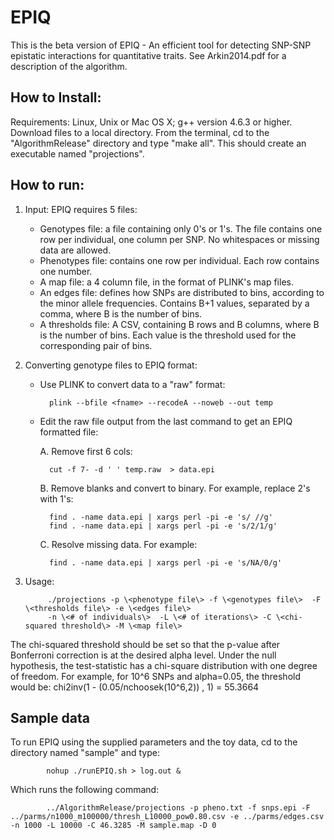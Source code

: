 EPIQ
====

This is the beta version of EPIQ - An efficient tool for detecting SNP-SNP epistatic interactions for quantitative traits.
See Arkin2014.pdf for a description of the algorithm.

How to Install:
--------------
Requirements: Linux, Unix or Mac OS X; g++ version 4.6.3 or higher.
Download files to a local directory. From the terminal, cd to the "AlgorithmRelease" directory and type "make all". This should create an executable named "projections".

How to run:
-----------

1. Input: EPIQ requires 5 files: 
     * Genotypes file: a file containing only 0's or 1's. The file contains one row per individual, one column per SNP. No whitespaces or missing data are allowed.
     * Phenotypes file: contains one row per individual. Each row contains one number.
     * A map file: a 4 column file, in the format of PLINK's map files.
     * An edges file: defines how SNPs are distributed to bins, according to the minor allele frequencies. Contains B+1 values, separated by a comma, where B is the number of bins.
     * A thresholds file: A CSV, containing B rows and B columns, where B is the number of bins. Each value is the threshold used for the corresponding pair of bins. 
     
2. Converting genotype files to EPIQ format: 
	* Use PLINK to convert data to a "raw" format: 
	
        	plink --bfile <fname> --recodeA --noweb --out temp

	* Edit the raw file output from the last command to get an EPIQ formatted file: 

		A. Remove first 6 cols:
		
        	cut -f 7- -d ' ' temp.raw  > data.epi

		B. Remove blanks and convert to binary. For example, replace 2's with 1's:
		
	    	find . -name data.epi | xargs perl -pi -e 's/ //g'
	    	find . -name data.epi | xargs perl -pi -e 's/2/1/g'

		C. Resolve missing data. For example:
		
	    	find . -name data.epi | xargs perl -pi -e 's/NA/0/g'

3. Usage: 

            ./projections -p \<phenotype file\> -f \<genotypes file\>  -F  \<thresholds file\> -e \<edges file\> 
            -n \<# of individuals\>  -L \<# of iterations\> -C \<chi-squared threshold\> -M \<map file\>

The chi-squared threshold should be set so that the p-value after Bonferroni correction is at the desired alpha level. Under the null hypothesis, the test-statistic has a chi-square distribution with one degree of freedom. For example, for 10^6 SNPs and alpha=0.05, the threshold would be: chi2inv(1 - (0.05/nchoosek(10^6,2)) , 1) = 55.3664

Sample data
-----------
To run EPIQ using the supplied parameters and the toy data, cd to the directory named "sample" and type:

			nohup ./runEPIQ.sh > log.out & 
Which runs the following command:

			../AlgorithmRelease/projections -p pheno.txt -f snps.epi -F ../parms/n1000_m100000/thresh_L10000_pow0.80.csv -e ../parms/edges.csv -n 1000 -L 10000 -C 46.3285 -M sample.map -D 0

